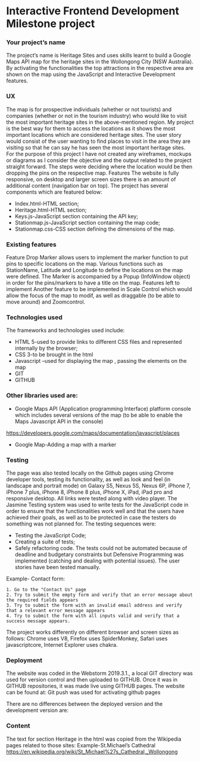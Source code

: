 # Interactive Frontend Development Milestone project

### Your project’s name
The project’s name is Heritage Sites and uses skills learnt to build a Google Maps API map for the heritage sites in the Wollongong City (NSW Australia).  By activating the functionalities the top attractions in the respective area are shown on the map using the JavaScript and Interactive Development features.
### UX
The map is for prospective individuals (whether or not tourists) and companies (whether or not in the tourism industry) who would like to visit the most important heritage sites in the above-mentioned region. My project is the best way for them to access the locations as it shows the most important locations which are considered heritage sites. The user story would consist of the user wanting to find places to visit in the area they are visiting so that he can say he has seen the most important heritage sites.  For the purpose of this project I have not created any wireframes, mockups or diagrams as I consider the objective and the output related to the project straight forward.
The steps were deciding where the location would be then dropping the pins on the respective map.
Features
The website is fully responsive, on desktop and larger screen sizes there is an amount of additional content (navigation bar on top).
The project has several components which are featured below:
-	Index.html-HTML section;
-	Heritage.html-HTML section;
-	Keys.js-JavaScript section containing the API key;
-	Stationmap.js-JavaScript section containing the map code;
-	Stationmap.css-CSS section defining the dimensions of the map.
### Existing features
Feature Drop Marker allows users to implement the marker function to put pins to specific locations on the map.
Various functions such as StationName, Latitude and Longitude to define the locations on the map were defined.
The Marker is accompanied by a Popup (InfoWindow object) in order for the pins/markers to have a title on the map.
Features left to implement
Another feature to be implemented in Scale Control which would allow the focus of the map to modif, as well as draggable (to be able to move around) and Zoomcontrol.
### Technologies used
The frameworks and technologies used include: 
-	HTML 5-used to provide links to different CSS files and represented internally by the browser;
-	CSS 3-to be brought in the html
-	Javascript –used for displaying the map , passing the elements on the map
-	GIT
-	GITHUB



### Other libraries used are: 
-	Google Maps API (Application programming Interface) platform console which includes several versions of the map (to be able to enable the Maps Javascript API in the console)

https://developers.google.com/maps/documentation/javascript/places

-	Google Map-Adding a map with a marker 
### Testing
The page was also tested locally on the Github pages using Chrome developer tools, testing its functionality, as well as look and feel (in landscape and portrait mode) on Galaxy S5, Nexus 5S, Nexus 6P, iPhone 7, iPhone 7 plus, iPhone 8, iPhone 8 plus, iPhone X, iPad, iPad pro and responsive desktop. All links were tested along with video player. 
The Jasmine Testing system was used to write tests for the JavaScript code in order to ensure that the functionalities work well and that the users have achieved their goals, as well as to be protected in case the testers do something was not planned for.
The testing sequences were:
- Testing the JavaScript Code;
- Creating a suite of tests;
- Safely refactoring code.
The tests could not be automated because of deadline and budgetary constraints but Defensive Programming was implemented (catching and dealing with potential issues).
The user stories have been tested manually.

Example- Contact form:

    1. Go to the "Contact Us" page
    2. Try to submit the empty form and verify that an error message about the required fields appears
    3. Try to submit the form with an invalid email address and verify that a relevant error message appears
    4. Try to submit the form with all inputs valid and verify that a success message appears.
The project works differently on different browser and screen sizes as follows: Chrome uses V8, Firefox uses SpiderMonkey, Safari uses javascriptcore, Internet Explorer uses chakra.

### Deployment
The website was coded in the Webstorm 2019.3.1., a local GIT directory was used for version control and then uploaded to GITHUB. Once it was in GITHUB repositories, it was made live using GITHUB pages. The website can be found at: 
Git push was used for activating github pages 

There are no differences between the deployed version and the development version are:

### Content
The text for section Heritage in the html was copied from the Wikipedia pages related to those sites:
Example-St.Michael’s Cathedral
https://en.wikipedia.org/wiki/St_Michael%27s_Cathedral,_Wollongong

